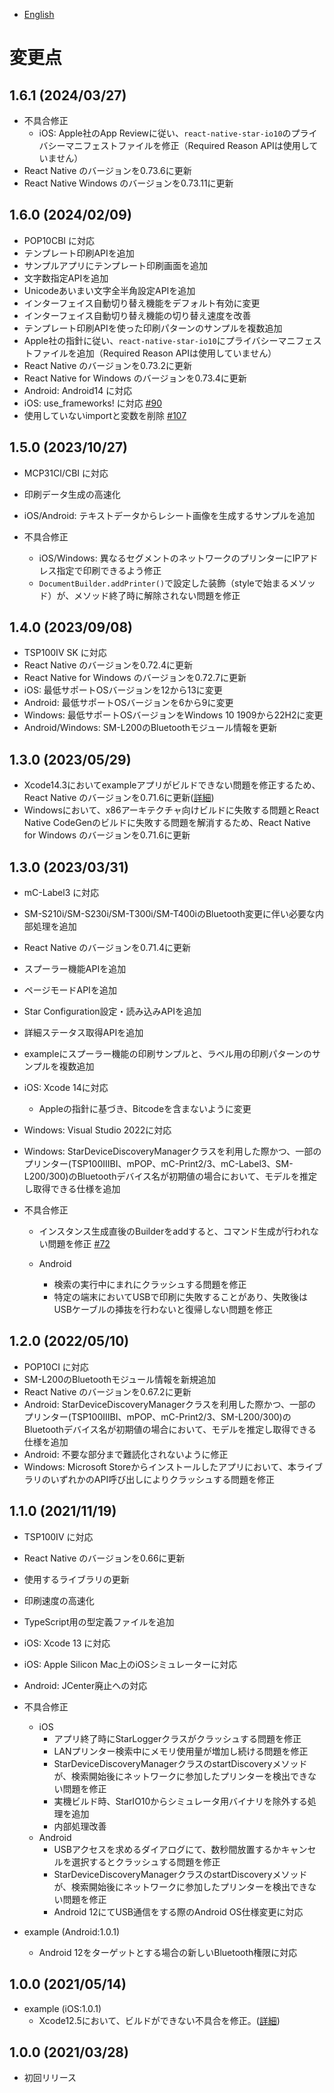 - [English](../CHANGELOG.md)

# 変更点

## 1.6.1 (2024/03/27)

* 不具合修正
  * iOS: Apple社のApp Reviewに従い、`react-native-star-io10`のプライバシーマニフェストファイルを修正（Required Reason APIは使用していません）
* React Native のバージョンを0.73.6に更新
* React Native Windows のバージョンを0.73.11に更新

## 1.6.0 (2024/02/09)

* POP10CBI に対応
* テンプレート印刷APIを追加
* サンプルアプリにテンプレート印刷画面を追加
* 文字数指定APIを追加
* Unicodeあいまい文字全半角設定APIを追加
* インターフェイス自動切り替え機能をデフォルト有効に変更
* インターフェイス自動切り替え機能の切り替え速度を改善
* テンプレート印刷APIを使った印刷パターンのサンプルを複数追加
* Apple社の指針に従い、`react-native-star-io10`にプライバシーマニフェストファイルを追加（Required Reason APIは使用していません）
* React Native のバージョンを0.73.2に更新
* React Native for Windows のバージョンを0.73.4に更新
* Android: Android14 に対応
* iOS: use_frameworks! に対応 [#90](https://github.com/star-micronics/react-native-star-io10/issues/90)
* 使用していないimportと変数を削除 [#107](https://github.com/star-micronics/react-native-star-io10/pull/107)

## 1.5.0 (2023/10/27)

* MCP31CI/CBI に対応
* 印刷データ生成の高速化
* iOS/Android: テキストデータからレシート画像を生成するサンプルを追加

* 不具合修正
  * iOS/Windows: 異なるセグメントのネットワークのプリンターにIPアドレス指定で印刷できるよう修正
  * `DocumentBuilder.addPrinter()`で設定した装飾（styleで始まるメソッド）が、メソッド終了時に解除されない問題を修正

## 1.4.0 (2023/09/08)

* TSP100IV SK に対応
* React Native のバージョンを0.72.4に更新
* React Native for Windows のバージョンを0.72.7に更新
* iOS: 最低サポートOSバージョンを12から13に変更
* Android: 最低サポートOSバージョンを6から9に変更
* Windows: 最低サポートOSバージョンをWindows 10 1909から22H2に変更
* Android/Windows: SM-L200のBluetoothモジュール情報を更新

## 1.3.0 (2023/05/29)

* Xcode14.3においてexampleアプリがビルドできない問題を修正するため、React Native のバージョンを0.71.6に更新([詳細](https://github.com/facebook/react-native/issues/36739))
* Windowsにおいて、x86アーキテクチャ向けビルドに失敗する問題とReact Native CodeGenのビルドに失敗する問題を解消するため、React Native for Windows のバージョンを0.71.6に更新

## 1.3.0 (2023/03/31)

* mC-Label3 に対応
* SM-S210i/SM-S230i/SM-T300i/SM-T400iのBluetooth変更に伴い必要な内部処理を追加
* React Native のバージョンを0.71.4に更新
* スプーラー機能APIを追加
* ページモードAPIを追加
* Star Configuration設定・読み込みAPIを追加
* 詳細ステータス取得APIを追加
* exampleにスプーラー機能の印刷サンプルと、ラベル用の印刷パターンのサンプルを複数追加
* iOS: Xcode 14に対応
  * Appleの指針に基づき、Bitcodeを含まないように変更
* Windows: Visual Studio 2022に対応
* Windows: StarDeviceDiscoveryManagerクラスを利用した際かつ、一部のプリンター(TSP100IIIBI、mPOP、mC-Print2/3、mC-Label3、SM-L200/300)のBluetoothデバイス名が初期値の場合において、モデルを推定し取得できる仕様を追加

* 不具合修正
  * インスタンス生成直後のBuilderをaddすると、コマンド生成が行われない問題を修正 [#72](https://github.com/star-micronics/react-native-star-io10/issues/72)

  * Android
    * 検索の実行中にまれにクラッシュする問題を修正
    * 特定の端末においてUSBで印刷に失敗することがあり、失敗後はUSBケーブルの挿抜を行わないと復帰しない問題を修正

## 1.2.0 (2022/05/10)

* POP10CI に対応
* SM-L200のBluetoothモジュール情報を新規追加
* React Native のバージョンを0.67.2に更新
* Android: StarDeviceDiscoveryManagerクラスを利用した際かつ、一部のプリンター(TSP100IIIBI、mPOP、mC-Print2/3、SM-L200/300)のBluetoothデバイス名が初期値の場合において、モデルを推定し取得できる仕様を追加
* Android: 不要な部分まで難読化されないように修正
* Windows: Microsoft Storeからインストールしたアプリにおいて、本ライブラリのいずれかのAPI呼び出しによりクラッシュする問題を修正

## 1.1.0 (2021/11/19)

* TSP100IV に対応
* React Native のバージョンを0.66に更新
* 使用するライブラリの更新
* 印刷速度の高速化
* TypeScript用の型定義ファイルを追加
* iOS: Xcode 13 に対応
* iOS: Apple Silicon Mac上のiOSシミュレーターに対応
* Android: JCenter廃止への対応
* 不具合修正
  * iOS
    * アプリ終了時にStarLoggerクラスがクラッシュする問題を修正
    * LANプリンター検索中にメモリ使用量が増加し続ける問題を修正
    * StarDeviceDiscoveryManagerクラスのstartDiscoveryメソッドが、検索開始後にネットワークに参加したプリンターを検出できない問題を修正
    * 実機ビルド時、StarIO10からシミュレータ用バイナリを除外する処理を追加
    * 内部処理改善
  * Android
    * USBアクセスを求めるダイアログにて、数秒間放置するかキャンセルを選択するとクラッシュする問題を修正
    * StarDeviceDiscoveryManagerクラスのstartDiscoveryメソッドが、検索開始後にネットワークに参加したプリンターを検出できない問題を修正
    * Android 12にてUSB通信をする際のAndroid OS仕様変更に対応

* example (Android:1.0.1)
    * Android 12をターゲットとする場合の新しいBluetooth権限に対応

## 1.0.0 (2021/05/14)

* example (iOS:1.0.1)
    * Xcode12.5において、ビルドができない不具合を修正。([詳細](https://github.com/facebook/react-native/issues/31480))

## 1.0.0 (2021/03/28)

* 初回リリース
